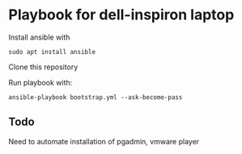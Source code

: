 # Playbook for dell-inspiron laptop
Install ansible with

`sudo apt install ansible`

Clone this repository

Run playbook with:

`ansible-playbook bootstrap.yml --ask-become-pass`

## Todo

Need to automate installation of pgadmin, vmware player